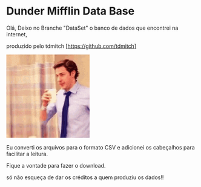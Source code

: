 # Dunder Mifflin Data Base

Olá, Deixo no Branche "DataSet" o banco de dados que encontrei na internet, 

produzido pelo tdmitch [https://github.com/tdmitch]

<img src="https://github.com/fabiobatistapinheiro/Dunder_Mifflin/blob/main/Imagens/jim-halpert-coffee-time.gif">

Eu converti os arquivos para o formato CSV e adicionei os cabeçalhos para facilitar a leitura.

Fique a vontade para fazer o download.

só não esqueça de dar os créditos a quem produziu os dados!!
